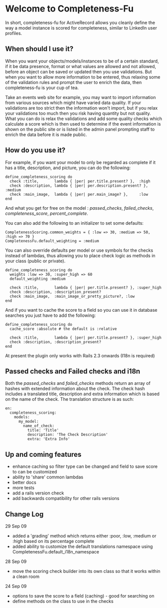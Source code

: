 Welcome to Completeness-Fu
==========================

In short, completeness-fu for ActiveRecord allows you cleanly define the way a model instance is scored for completeness, similar to LinkedIn user profiles.


When should I use it?
---------------------

When you want your objects/models/instances to be of a certain standard, if it be data presence, format or what values are allowed and not allowed,
before an object can be saved or updated then you use validations. But when you want to allow more information to be entered, thus relaxing some 
of the validation rules and prompt the user to enrich the data, then completeness-fu is your cup of tea. 

Take an events web site for example, you may want to import information from various sources which might have varied data quality. 
If your validations are too strict then the information won't import, but if you relax your validations too much then you risk
having quantity but not quality. What you can do is relax the validations and add some quality checks which calculate a score
which is then used to determine if the event information is shown on the public site or is listed in the admin panel prompting 
staff to enrich the data before it is made public.


How do you use it?
------------------

For example, if you want your model to only be regarded as complete if it has a title, description, and picture, you can do the following:

    define_completeness_scoring do
      check :title,       lambda { |per| per.title.present? },  :high
      check :description, lambda { |per| per.description.present? }, :medium
      check :main_image,  lambda { |per| per.main_image? },     :low
    end

And what you get for free on the model : _passed\_checks_, _failed\_checks_, _completeness\_score_, _percent\_complete_.

You can also add the following to an initializer to set some defaults:

    CompletenessScoring.common_weights = { :low => 30, :medium => 50, :high => 70 }
    CompletenessFu.default_weighting = :medium

You can also override defaults per model or use symbols for the checks instead of lambdas, thus allowing you to place check logic as methods in your class (public or private).

    define_completeness_scoring do
      weights :low => 30, :super_high => 60
      default_weighting :medium

      check :title,       lambda { |per| per.title.present? }, :super_high
      check :description, :description_present?
      check :main_image,  :main_image_or_pretty_picture?, :low
    end
  
And if you want to cache the score to a field so you can use it in database searches you just have to add the following:

    define_completeness_scoring do
      cache_score :absolute # the default is :relative

      check :title,       lambda { |per| per.title.present? }, :super_high
      check :description, :description_present?
    end

At present the plugin only works with Rails 2.3 onwards (I18n is required)  


Passed checks and Failed checks and i18n
----------------------------------------

Both the _passed\_checks_ and _failed\_checks_ methods return an array of hashes with extended information about the check.
The check hash includes a translated title, description and extra information which is based on the name of the check.
The translation structure is as such:

    en:
      completeness_scoring:
        models:
          my_model:
            name_of_check:
              title: 'Title'
              description: 'The Check Description'
              extra: 'Extra Info'


Up and coming features
----------------------


- enhance caching so filter type can be changed and field to save score to can be customized
- ability to 'share' common lambdas 
- better docs
- more tests
- add a rails version check
- add backwards compatibility for other rails versions


Change Log
----------

29 Sep 09

- added a 'grading' method which returns either :poor, :low, :medium or :high based on its percentage complete
- added ability to customize the default translations namespace using CompletenessFu.default\_i18n\_namespace

28 Sep 09

- move the scoring check builder into its own class so that it works within a clean room

24 Sep 09

- options to save the score to a field (caching) - good for searching on
- define methods on the class to use in the checks
